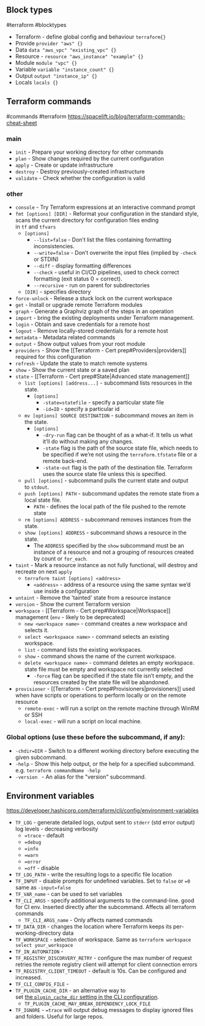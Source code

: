 
## Block types
#terraform #blocktypes
- Terraform - define global config and behaviour
`terraform{}`
- Provide
`provider "aws" {}`
- Data
`data "aws_vpc" "existing_vpc" {}`
- Resource -
`resource "aws_instance" "example" {}`
- Module
`module "vpc" {}`
- Variable
`variable "instance_count" {}`
- Output
`output "instance_ip" {}`
- Locals
`locals {}`


## Terraform commands
#commands #terraform
https://spacelift.io/blog/terraform-commands-cheat-sheet

### main
- `init` - Prepare your working directory for other commands
- `plan` - Show changes required by the current configuration
- `apply` - Create or update infrastructure
- `destroy` - Destroy previously-created infrastructure
- `validate` - Check whether the configuration is valid

### other
- `console` - Try Terraform expressions at an interactive command prompt
- `fmt [options] [DIR]` - Reformat your configuration in the standard style, scans the current directory for configuration files ending in `tf` and `tfvars`
	- `[options]` 
		- `--list=false` - Don’t list the files containing formatting inconsistencies.
		- `--write=false` - Don’t overwrite the input files (implied by `-check` or STDIN)
		- `--diff` - display formatting differences
		- `--check` - useful in CI/CD pipelines, used to check correct formatting (exit status 0 = correct).
		- `--recursive` - run on parent for subdirectories
	- `[DIR]` - specifies directory 
- `force-unlock` - Release a stuck lock on the current workspace
- `get` - Install or upgrade remote Terraform modules
- `graph` - Generate a Graphviz graph of the steps in an operation
- `import` - bring the existing deployments under Terraform management.
- `login` - Obtain and save credentials for a remote host
- `logout` - Remove locally-stored credentials for a remote host
- `metadata` - Metadata related commands
- `output` - Show output values from your root module
- `providers` - Show the [[Terraform - Cert prep#Providers|providers]] required for this configuration
- `refresh` - Update the state to match remote systems
- `show` - Show the current state or a saved plan
- `state` - [[Terraform - Cert prep#State|Advanced state management]]
	- `list [options] [address...]` - subcommand lists resources in the state.
		- `[options]` 
			- `-state=statefile` - specify a particular state file
			- `-id=ID` - specify a particular id
	- `mv [options] SOURCE DESTINATION` - subcommand moves an item in the state. 
		- `[options]`
			- `-dry-run` flag can be thought of as a what-if. It tells us what it’ll do without making any changes.
			- `-state` flag is the path of the source state file, which needs to be specified if we’re not using the `terraform.tfstate` file or a remote back-end.
			- `-state-out` flag is the path of the destination file. Terraform uses the source state file unless this is specified.
	- `pull [options]` - subcommand pulls the current state and output to `stdout`.
	- `push [options] PATH` - subcommand updates the remote state from a local state file.
		- `PATH` - defines the local path of the file pushed to the remote state
	- `rm [options] ADDRESS` - subcommand removes instances from the state.
	- `show [options] ADDRESS` - subcommand shows a resource in the state.
		- The `ADDRESS` specified by the `show` subcommand must be an instance of a resource and not a grouping of resources created by count or `for_each`.
- `taint` - Mark a resource instance as not fully functional, will destroy and recreate on next `apply`
	- `terraform taint [options] <address>`
		- `<address>` - address of a resource using the same syntax we’d use inside a configuration
- `untaint` - Remove the 'tainted' state from a resource instance
- `version` - Show the current Terraform version
- `workspace` - [[Terraform - Cert prep#Workspace|Workspace]] management (`env` - likely to be deprecated)
	- `new <workspace name>` - command creates a new workspace and selects it. 
	- `select <workspaace name>` - command selects an existing workspace.
	- `list` - command lists the existing workspaces.
	- `show` - command shows the name of the current workspace.
	- `delete <workspace name>` - command deletes an empty workspace. state file must be empty and workspace not currently selected
		- `-force` flag can be specified if the state file isn’t empty, and the resources created by the state file will be abandoned.
- `provisioner` - [[Terraform - Cert prep#Provisioners|provisioners]] used when have scripts or operations to perform locally or on the remote resource
	- `remote-exec` - will run a script on the remote machine through WinRM or SSH
	- `local-exec` - will run a script on local machine.

### Global options (use these before the subcommand, if any):
- `-chdir=DIR` - Switch to a different working directory before executing the given subcommand.
- `-help` - Show this help output, or the help for a specified subcommand. e.g. `terraform commandName -help`
- `-version ` - An alias for the "version" subcommand.


## Environment variables
https://developer.hashicorp.com/terraform/cli/config/environment-variables
- `TF_LOG` - generate detailed logs, output sent to `stderr` (std error output)
	log levels - decreasing verbosity
	- `=trace` - default
	- `=debug`
	- `=info`
	- `=warn`
	- `=error`
	- `=off` - disable
- `TF_LOG_PATH` - write the resulting logs to a specific file location
- `TF_INPUT` - disable prompts for undefined variables. Set to `false` or `=0` same as `-input=false` 
- `TF_VAR_name` - can be used to set variables
- `TF_CLI_ARGS` - specify additional arguments to the command-line. good for CI env. Inserted directly after the subcommand. Affects all terraform commands
	- `TF_CLI_ARGS_name` - Only affects named commands
- `TF_DATA_DIR` - changes the location where Terraform keeps its per-working-directory data
- `TF_WORKSPACE` - selection of workspace. Same as `terraform workspace select your_workspace`
- `TF_IN_AUTOMATION` - 
- `TF_REGISTRY_DISCORVERY_RETRY` - configure the max number of request retries the remote registry client will attempt for client connection errors
- `TF_REGISTRY_CLIENT_TIMEOUT` - default is 10s. Can be configured and increased.
- `TF_CLI_CONFIG_FILE` - 
- `TF_PLUGIN_CACHE_DIR` - an alternative way to set [the `plugin_cache_dir` setting in the CLI configuration](https://developer.hashicorp.com/terraform/cli/config/config-file#provider-plugin-cache).
	- `TF_PLUGIN_CACHE_MAY_BREAK_DEPENDENCY_LOCK_FILE`
- `TF_IGNORE` - `=trace` will output debug messages to display ignored files and folders. Useful for large repos.
